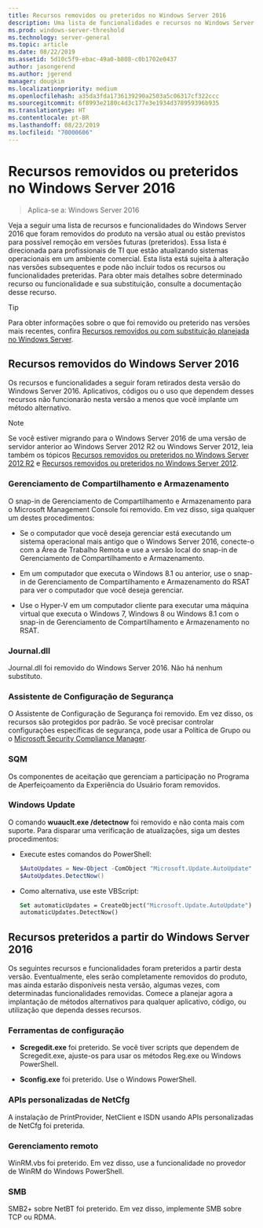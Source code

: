 ```yaml
---
title: Recursos removidos ou preteridos no Windows Server 2016
description: Uma lista de funcionalidades e recursos no Windows Server 2016 que foram removidos do produto na versão atual ou estão previstos para possível remoção em versões futuras (preterido). Essa lista é direcionada para profissionais de TI que estão atualizando sistemas operacionais em um ambiente comercial.
ms.prod: windows-server-threshold
ms.technology: server-general
ms.topic: article
ms.date: 08/22/2019
ms.assetid: 5d10c5f9-ebac-49a0-b808-c0b1702e0437
author: jasongerend
ms.author: jgerend
manager: dougkim
ms.localizationpriority: medium
ms.openlocfilehash: a35da3fda1736139290a2503a5c06317cf322ccc
ms.sourcegitcommit: 6f8993e2180c4d3c177e3e1934d378959396b935
ms.translationtype: HT
ms.contentlocale: pt-BR
ms.lasthandoff: 08/23/2019
ms.locfileid: "70000606"
---
```

# <a name="features-removed-or-deprecated-in--windows-server-2016"></a>Recursos removidos ou preteridos no Windows Server 2016

>Aplica-se a: Windows Server 2016

Veja a seguir uma lista de recursos e funcionalidades do Windows Server 2016 que foram removidos do produto na versão atual ou estão previstos para possível remoção em versões futuras (preteridos). Essa lista é direcionada para profissionais de TI que estão atualizando sistemas operacionais em um ambiente comercial. Esta lista está sujeita à alteração nas versões subsequentes e pode não incluir todos os recursos ou funcionalidades preteridas. Para obter mais detalhes sobre determinado recurso ou funcionalidade e sua substituição, consulte a documentação desse recurso.

> [!TIP]
> Para obter informações sobre o que foi removido ou preterido nas versões mais recentes, confira [Recursos removidos ou com substituição planejada no Windows Server](../get-started-19/removed-features.md).

## <a name="features-removed-from-windows-server-2016"></a>Recursos removidos do Windows Server 2016

Os recursos e funcionalidades a seguir foram retirados desta versão do Windows Server 2016. Aplicativos, códigos ou o uso que dependem desses recursos não funcionarão nesta versão a menos que você implante um método alternativo.  

> [!NOTE]  
> Se você estiver migrando para o Windows Server 2016 de uma versão de servidor anterior ao Windows Server 2012 R2 ou Windows Server 2012, leia também os tópicos [Recursos removidos ou preteridos no Windows Server 2012 R2](https://technet.microsoft.com/library/dn303411.aspx) e [Recursos removidos ou preteridos no Windows Server 2012](https://technet.microsoft.com/library/hh831568.aspx).  

### <a name="share-and-storage-management"></a>Gerenciamento de Compartilhamento e Armazenamento

O snap-in de Gerenciamento de Compartilhamento e Armazenamento para o Microsoft Management Console foi removido. Em vez disso, siga qualquer um destes procedimentos:  

-   Se o computador que você deseja gerenciar está executando um sistema operacional mais antigo que o Windows Server 2016, conecte-o com a Área de Trabalho Remota e use a versão local do snap-in de Gerenciamento de Compartilhamento e Armazenamento.  

-   Em um computador que executa o Windows 8.1 ou anterior, use o snap-in de Gerenciamento de Compartilhamento e Armazenamento do RSAT para ver o computador que você deseja gerenciar.  

-   Use o Hyper-V em um computador cliente para executar uma máquina virtual que executa o Windows 7, Windows 8 ou Windows 8.1 com o snap-in de Gerenciamento de Compartilhamento e Armazenamento no RSAT.  

### <a name="journaldll"></a>Journal.dll

Journal.dll foi removido do Windows Server 2016. Não há nenhum substituto.  

### <a name="security-configuration-wizard"></a>Assistente de Configuração de Segurança

O Assistente de Configuração de Segurança foi removido. Em vez disso, os recursos são protegidos por padrão. Se você precisar controlar configurações específicas de segurança, pode usar a Política de Grupo ou o [Microsoft Security Compliance Manager](https://technet.microsoft.com/solutionaccelerators/cc835245.aspx).  

### <a name="sqm"></a>SQM

Os componentes de aceitação que gerenciam a participação no Programa de Aperfeiçoamento da Experiência do Usuário foram removidos. 

### <a name="windows-update"></a>Windows Update

O comando **wuauclt.exe /detectnow** foi removido e não conta mais com suporte. Para disparar uma verificação de atualizações, siga um destes procedimentos:

- Execute estes comandos do PowerShell:
    ````powershell
    $AutoUpdates = New-Object -ComObject "Microsoft.Update.AutoUpdate"
    $AutoUpdates.DetectNow()
    ````

- Como alternativa, use este VBScript:
    ````vb
    Set automaticUpdates = CreateObject("Microsoft.Update.AutoUpdate")
    automaticUpdates.DetectNow()
    ````

## <a name="features-deprecated-starting-with-windows-server-2016"></a>Recursos preteridos a partir do Windows Server 2016

Os seguintes recursos e funcionalidades foram preteridos a partir desta versão. Eventualmente, eles serão completamente removidos do produto, mas ainda estarão disponíveis nesta versão, algumas vezes, com determinadas funcionalidades removidas. Comece a planejar agora a implantação de métodos alternativos para qualquer aplicativo, código, ou utilização que dependa desses recursos.  

### <a name="configuration-tools"></a>Ferramentas de configuração  

-   **Scregedit.exe** foi preterido. Se você tiver scripts que dependem de Scregedit.exe, ajuste-os para usar os métodos Reg.exe ou Windows PowerShell.  

-   **Sconfig.exe** foi preterido. Use o Windows PowerShell.  

### <a name="netcfg-custom-apis"></a>APIs personalizadas de NetCfg

A instalação de PrintProvider, NetClient e ISDN usando APIs personalizadas de NetCfg foi preterida.  

### <a name="remote-management"></a>Gerenciamento remoto  

WinRM.vbs foi preterido. Em vez disso, use a funcionalidade no provedor de WinRM do Windows PowerShell.  

### <a name="smb"></a>SMB

SMB2+ sobre NetBT foi preterido. Em vez disso, implemente SMB sobre TCP ou RDMA. 
